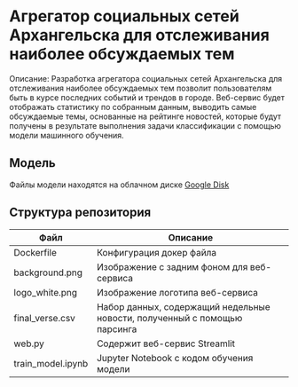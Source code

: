 # Агрегатор социальных сетей Архангельска для отслеживания наиболее обсуждаемых тем

Описание: Разработка агрегатора социальных сетей Архангельска для отслеживания наиболее обсуждаемых тем позволит пользователям быть в курсе последних событий и трендов в городе. Веб-сервис будет отображать статистику по собранным данным, выводить самые обсуждаемые темы, основанные на рейтинге новостей, которые будут получены в результате выполнения задачи классификации с помощью модели машинного обучения.

## Модель
Файлы модели находятся на облачном диске [Google Disk](https://drive.google.com/drive/folders/1VeAbtU0SbVX_fgjw9yCZsVLefW2D5Qve?usp=sharing)

## Структура репозитория
| Файл | Описание |
| ------------- | ------------- |
| Dockerfile | Конфигурация докер файла |
| background.png | Изображение с задним фоном для веб-сервиса |
| logo_white.png | Изображение логотипа веб-сервиса |
| final_verse.csv | Набор данных, содержащий недельные новости, полученный с помощью парсинга |
| web.py | Содержит веб-сервис Streamlit |
| train_model.ipynb | Jupyter Notebook с кодом обучения модели |

